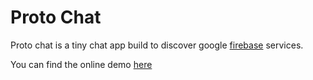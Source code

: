 # Proto Chat

Proto chat is a tiny chat app build to discover google [firebase](https://firebase.google.com/) services.

You can find the online demo [here](https://proto-chat.netlify.app/)

